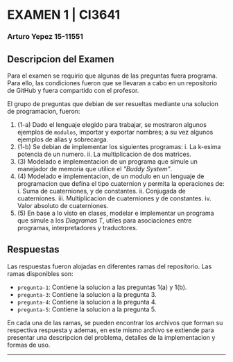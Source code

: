 # EXAMEN 1 | CI3641
### Arturo Yepez 15-11551

## Descripcion del Examen

Para el examen se requirio que algunas de las preguntas fuera programa. Para ello, las condiciones fueron que se llevaran a cabo en un repositorio de GitHub y fuera compartido con el profesor.

El grupo de preguntas que debian de ser resueltas mediante una solucion de programacion, fueron:

1. (1-a) Dado el lenguaje elegido para trabajar, se mostraron algunos ejemplos de `modulos`, importar y exportar nombres; a su vez algunos ejemplos de alias y sobrecarga.
2. (1-b) Se debian de implementar los siguientes programas:
  i. La k-esima potencia de un numero.
  ii. La multiplicacion de dos matrices.
3. (3) Modelado e implementacion de un programa que simule un manejador de memoria que utilice el *"Buddy System"*.
4. (4) Modelado e implementacion, de un modulo en un lenguaje de programacion que defina el tipo cuaternion y permita la operaciones de:
  i. Suma de cuaterniones, y de constantes.
  ii. Conjugada de cuaterniones.
  iii. Multiplicacion de cuaterniones y de constantes.
  iv. Valor absoluto de cuaterniones.
5. (5) En base a lo visto en clases, modelar e implementar un programa que simule a los *Diagramas T*, utiles para asociaciones entre programas, interpretadores y traductores.

## Respuestas

Las respuestas fueron alojadas en diferentes ramas del repositorio. Las ramas disponibles son:

- `pregunta-1`: Contiene la solucion a las preguntas 1(a) y 1(b).
- `pregunta-3`: Contiene la solucion a la pregunta 3.
- `pregunta-4`: Contiene la solucion a la pregunta 4.
- `pregunta-5`: Contiene la solucion a la pregunta 5.

En cada una de las ramas, se pueden encontrar los archivos que forman su respectiva respuesta y ademas, en este mismo archivo se extiende para presentar una descripcion del problema, detalles de la implementacion y formas de uso.

---